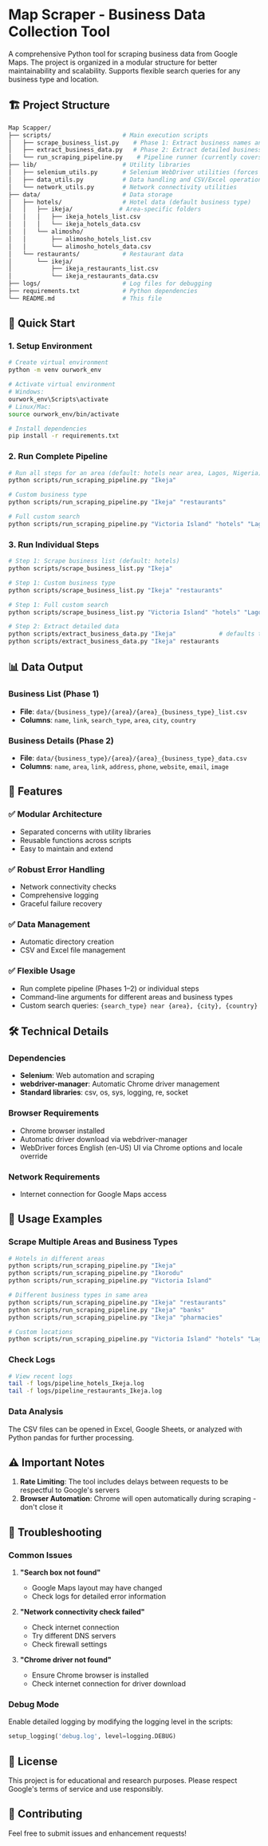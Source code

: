 # Map Scraper - Business Data Collection Tool

A comprehensive Python tool for scraping business data from Google Maps. The project is organized in a modular structure for better maintainability and scalability. Supports flexible search queries for any business type and location.

## 🏗️ Project Structure

```bash
Map Scapper/
├── scripts/                    # Main execution scripts
│   ├── scrape_business_list.py    # Phase 1: Extract business names and links
│   ├── extract_business_data.py   # Phase 2: Extract detailed business information
│   └── run_scraping_pipeline.py    # Pipeline runner (currently covers Phases 1–2)
├── lib/                        # Utility libraries
│   ├── selenium_utils.py       # Selenium WebDriver utilities (forces English UI)
│   ├── data_utils.py           # Data handling and CSV/Excel operations
│   └── network_utils.py        # Network connectivity utilities
├── data/                       # Data storage
│   ├── hotels/                 # Hotel data (default business type)
│   │   ├── ikeja/             # Area-specific folders
│   │   │   ├── ikeja_hotels_list.csv
│   │   │   └── ikeja_hotels_data.csv
│   │   └── alimosho/
│   │       ├── alimosho_hotels_list.csv
│   │       └── alimosho_hotels_data.csv
│   └── restaurants/            # Restaurant data
│       └── ikeja/
│           ├── ikeja_restaurants_list.csv
│           └── ikeja_restaurants_data.csv
├── logs/                       # Log files for debugging
├── requirements.txt            # Python dependencies
└── README.md                   # This file
```

## 🚀 Quick Start

### 1. Setup Environment

```bash
# Create virtual environment
python -m venv ourwork_env

# Activate virtual environment
# Windows:
ourwork_env\Scripts\activate
# Linux/Mac:
source ourwork_env/bin/activate

# Install dependencies
pip install -r requirements.txt
```

### 2. Run Complete Pipeline

```bash
# Run all steps for an area (default: hotels near area, Lagos, Nigeria)
python scripts/run_scraping_pipeline.py "Ikeja"

# Custom business type
python scripts/run_scraping_pipeline.py "Ikeja" "restaurants"

# Full custom search
python scripts/run_scraping_pipeline.py "Victoria Island" "hotels" "Lagos" "Nigeria"
```

### 3. Run Individual Steps

```bash
# Step 1: Scrape business list (default: hotels)
python scripts/scrape_business_list.py "Ikeja"

# Step 1: Custom business type
python scripts/scrape_business_list.py "Ikeja" "restaurants"

# Step 1: Full custom search
python scripts/scrape_business_list.py "Victoria Island" "hotels" "Lagos" "Nigeria"

# Step 2: Extract detailed data
python scripts/extract_business_data.py "Ikeja"            # defaults to hotels
python scripts/extract_business_data.py "Ikeja" restaurants
```

## 📊 Data Output

### Business List (Phase 1)

- **File**: `data/{business_type}/{area}/{area}_{business_type}_list.csv`
- **Columns**: `name`, `link`, `search_type`, `area`, `city`, `country`

### Business Details (Phase 2)

- **File**: `data/{business_type}/{area}/{area}_{business_type}_data.csv`
- **Columns**: `name`, `area`, `link`, `address`, `phone`, `website`, `email`, `image`

<!-- WhatsApp verification phase has been removed from the codebase. -->

## 🔧 Features

### ✅ Modular Architecture

- Separated concerns with utility libraries
- Reusable functions across scripts
- Easy to maintain and extend

### ✅ Robust Error Handling

- Network connectivity checks
- Comprehensive logging
- Graceful failure recovery

### ✅ Data Management

- Automatic directory creation
- CSV and Excel file management

### ✅ Flexible Usage

- Run complete pipeline (Phases 1–2) or individual steps
- Command-line arguments for different areas and business types
- Custom search queries: `{search_type} near {area}, {city}, {country}`

## 🛠️ Technical Details

### Dependencies

- **Selenium**: Web automation and scraping
- **webdriver-manager**: Automatic Chrome driver management
- **Standard libraries**: csv, os, sys, logging, re, socket

### Browser Requirements

- Chrome browser installed
- Automatic driver download via webdriver-manager
- WebDriver forces English (en-US) UI via Chrome options and locale override

### Network Requirements

- Internet connection for Google Maps access

## 📝 Usage Examples

### Scrape Multiple Areas and Business Types

```bash
# Hotels in different areas
python scripts/run_scraping_pipeline.py "Ikeja"
python scripts/run_scraping_pipeline.py "Ikorodu"
python scripts/run_scraping_pipeline.py "Victoria Island"

# Different business types in same area
python scripts/run_scraping_pipeline.py "Ikeja" "restaurants"
python scripts/run_scraping_pipeline.py "Ikeja" "banks"
python scripts/run_scraping_pipeline.py "Ikeja" "pharmacies"

# Custom locations
python scripts/run_scraping_pipeline.py "Victoria Island" "hotels" "Lagos" "Nigeria"
```

### Check Logs

```bash
# View recent logs
tail -f logs/pipeline_hotels_Ikeja.log
tail -f logs/pipeline_restaurants_Ikeja.log
```

### Data Analysis

The CSV files can be opened in Excel, Google Sheets, or analyzed with Python pandas for further processing.

## ⚠️ Important Notes

1. **Rate Limiting**: The tool includes delays between requests to be respectful to Google's servers
2. **Browser Automation**: Chrome will open automatically during scraping - don't close it

## 🐛 Troubleshooting

### Common Issues

1. **"Search box not found"**

   - Google Maps layout may have changed
   - Check logs for detailed error information

2. **"Network connectivity check failed"**

   - Check internet connection
   - Try different DNS servers
   - Check firewall settings

3. **"Chrome driver not found"**
   - Ensure Chrome browser is installed
   - Check internet connection for driver download

### Debug Mode

Enable detailed logging by modifying the logging level in the scripts:

```python
setup_logging('debug.log', level=logging.DEBUG)
```

## 📄 License

This project is for educational and research purposes. Please respect Google's terms of service and use responsibly.

## 🤝 Contributing

Feel free to submit issues and enhancement requests!
